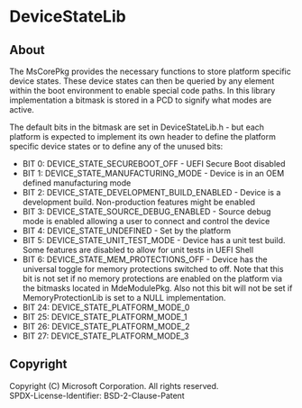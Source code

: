 # DeviceStateLib

## About

The MsCorePkg provides the necessary functions to store platform specific device
states.  These device states can then be queried by any element within the boot
environment to enable special code paths.  In this library implementation a
bitmask is stored in a PCD to signify what modes are active.

The default bits in the bitmask are set in DeviceStateLib.h - but each platform
is expected to implement its own header to define the platform specific device
states or to define any of the unused bits:

* BIT 0:  DEVICE_STATE_SECUREBOOT_OFF - UEFI Secure Boot disabled
* BIT 1:  DEVICE_STATE_MANUFACTURING_MODE - Device is in an OEM defined
  manufacturing mode
* BIT 2:  DEVICE_STATE_DEVELOPMENT_BUILD_ENABLED - Device is a development
  build.  Non-production features might be enabled
* BIT 3:  DEVICE_STATE_SOURCE_DEBUG_ENABLED - Source debug mode is enabled
  allowing a user to connect and control the device
* BIT 4:  DEVICE_STATE_UNDEFINED - Set by the platform
* BIT 5:  DEVICE_STATE_UNIT_TEST_MODE - Device has a unit test build. Some
  features are disabled to allow for unit tests in UEFI Shell
* BIT 6: DEVICE_STATE_MEM_PROTECTIONS_OFF - Device has the universal toggle for memory
  protections switched to off. Note that this bit is not set if no memory protections
  are enabled on the platform via the bitmasks located in MdeModulePkg. Also not this
  bit will not be set if MemoryProtectionLib is set to a NULL implementation.
* BIT 24: DEVICE_STATE_PLATFORM_MODE_0
* BIT 25: DEVICE_STATE_PLATFORM_MODE_1
* BIT 26: DEVICE_STATE_PLATFORM_MODE_2
* BIT 27: DEVICE_STATE_PLATFORM_MODE_3

## Copyright

Copyright (C) Microsoft Corporation. All rights reserved.  
SPDX-License-Identifier: BSD-2-Clause-Patent
